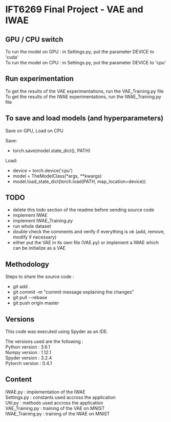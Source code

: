 # IFT6269 Final Project - VAE and IWAE

## GPU / CPU switch
To run the model on GPU : in Settings.py, put the parameter DEVICE to 'cuda'  
To run the model on CPU : in Settings.py, put the parameter DEVICE to 'cpu'  


## Run experimentation
To get the results of the VAE experimentations, run the VAE_Training.py file
To get the results of the IWAE experimentations, run the IWAE_Training.py file

## To save and load models (and hyperparameters)
Save on GPU, Load on CPU

Save:
* torch.save(model.state_dict(), PATH)

Load:
* device = torch.device('cpu')
* model = TheModelClass(*args, **kwargs)
* model.load_state_dict(torch.load(PATH, map_location=device))


## TODO  
* delete this todo section of the readme before sending source code  
* implement IWAE    
* implement IWAE_Training.py
* run whole dataset
* double check the comments and verify if everything is ok (add, remove, modify if necessary)  
* either put the VAE in its own file (VAE.py) or implement a IWAE which can be initialize as a VAE  


## Methodology
Steps to share the source code :  
* git add .  
* git commit -m "commit message explaining the changes"  
* git pull --rebase
* git push origin master


## Versions  
This code was executed using Spyder as an IDE.

The versions used are the following :  
Python version : 3.6.1  
Numpy version : 1.12.1  
Spyder version : 3.2.4  
Pytorch version : 0.4.1


## Content  
IWAE.py : implementation of the IWAE  
Settings.py : constants used accross the application  
Util.py : methods used accross the application  
VAE_Training.py : training of the VAE on MNIST  
IWAE_Training.py : training of the IWAE on MNIST  

